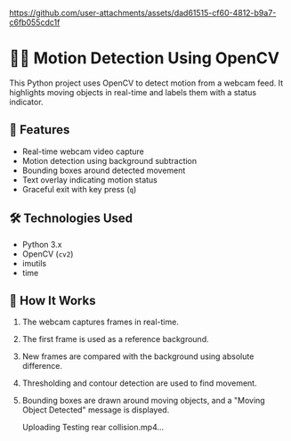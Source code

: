 
https://github.com/user-attachments/assets/dad61515-cf60-4812-b9a7-c6fb055cdc1f
# 🕵️‍♂️ Motion Detection Using OpenCV

This Python project uses OpenCV to detect motion from a webcam feed. It highlights moving objects in real-time and labels them with a status indicator.

## 📸 Features

- Real-time webcam video capture
- Motion detection using background subtraction
- Bounding boxes around detected movement
- Text overlay indicating motion status
- Graceful exit with key press (`q`)

## 🛠️ Technologies Used

- Python 3.x
- OpenCV (`cv2`)
- imutils
- time

## 🧠 How It Works

1. The webcam captures frames in real-time.
2. The first frame is used as a reference background.
3. New frames are compared with the background using absolute difference.
4. Thresholding and contour detection are used to find movement.
5. Bounding boxes are drawn around moving objects, and a "Moving Object Detected" message is displayed.

   Uploading Testing rear collision.mp4…


